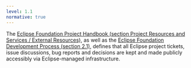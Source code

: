 ```yaml
---
level: 1.1
normative: true
---
```


The [Eclipse Foundation Project Handbook (section Project Resources and Services / External Resources)](https://www.eclipse.org/projects/handbook/#resources-external), as well as the [Eclipse Foundation Development Process (section 2.1)](https://www.eclipse.org/projects/dev_process/development_process_2018/#2_1_Open_Source_Rules_of_Engagement), defines that all Eclipse project tickets, issue discussions, bug reports and decisions are kept and made publicly accessibly via Eclipse-managed infrastructure.
